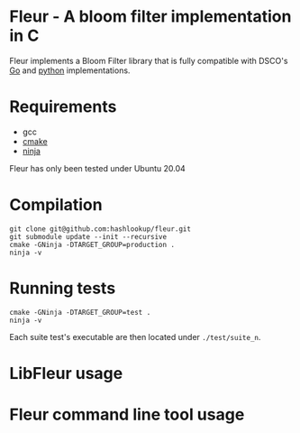 # Fleur - A bloom filter implementation in C
Fleur implements a Bloom Filter library that is fully compatible with DSCO's [Go](https://github.com/DCSO/flor) and [python](https://github.com/DCSO/flor) implementations.

# Requirements
- gcc
- [cmake](https://ninja-build.org/)
- [ninja](https://ninja-build.org/)

Fleur has only been tested under Ubuntu 20.04

# Compilation
```
git clone git@github.com:hashlookup/fleur.git
git submodule update --init --recursive
cmake -GNinja -DTARGET_GROUP=production . 
ninja -v
```

# Running tests
```
cmake -GNinja -DTARGET_GROUP=test . 
ninja -v
```
Each suite test's executable are then located under `./test/suite_n`.

# LibFleur usage

# Fleur command line tool usage